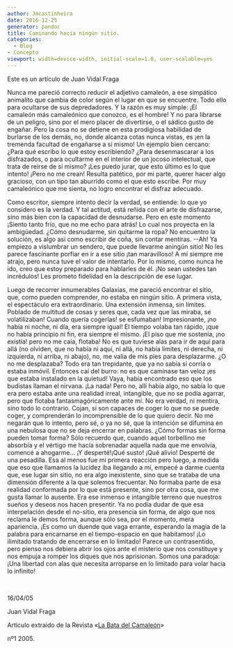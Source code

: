 ```yaml
---
author: Jmcastinheira
date: 2016-12-25
generator: pandoc
title: Caminando hacia ningún sitio.
categories:
  - Blog
- Concepto
viewport: width=device-width, initial-scale=1.0, user-scalable=yes
---
```


Este es un artículo de Juan Vidal Fraga

Nunca me pareció correcto reducir el adjetivo camaleón, a ese simpático
animalito que cambia de color según el lugar en que se encuentre. Todo
ello para ocultarse de sus depredadores. Y la razón es muy simple: ¡El
camaleón más camaleónico que conozco, es el hombre! Y no para librarse
de un peligro, sino por el mero placer de divertirse, o el sádico gusto
de engañar. Pero la cosa no se detiene en esta prodigiosa habilidad de
burlarse de los demás, no, donde alcanza cotas nunca vistas, es ¡en la
tremenda facultad de engañarse a sí mismo! Un ejemplo bien cercano:
¿Para qué escribo lo que estoy escribiendo? ¿Para desenmascarar a los
disfrazados, o para ocultarme en el interior de un jocoso intelectual,
que trata de reírse de sí mismo? ¡Les puedo jurar, que esto último es lo
que intento! ¡Pero no me crean! Resulta patético, por mi parte, querer
hacer algo gracioso, con un tipo tan aburrido como el que esto escribe.
Por muy camaleónico que me sienta, no logro encontrar el disfraz
adecuado.

Como escritor, siempre intento decir la verdad, se entiende: lo que yo
considero es la verdad. Y tal actitud, está reñida con el arte de
disfrazarse, sino más bien con la capacidad de desnudarse. Pero en este
momento ¡Siento tanto frío, que no me echo para atrás! Lo cual nos
proyecta en la ambigüedad. ¿Cómo desnudarme, sin quitarme la ropa? No
encuentro la solución, es algo así como escribir de coña, sin contar
mentiras. --Ah! Ya empiezo a vislumbrar un sendero, que puede llevarme
aningún sitio! No les parece fascinante porfiar en ir a ese sitio ¡tan
maravilloso! A mí siempre me atrajo, pero nunca tuve el valor de
intentarlo. Por lo mismo, como nunca he ido, creo que estoy preparado
para hablarles de él. ¡No sean ustedes tan incrédulos! Les prometo
fidelidad en la descripción de ese lugar.

Luego de recorrer innumerables Galaxias, me pareció encontrar el sitio,
que, como pueden comprender, no estaba en ningún sitio. A primera vista,
el espectáculo era extraordinario. Una extensión inmensa, sin límites.
Poblado de multitud de cosas y seres que, cada vez que las miraba, se
volatilizaban! Cuando quería cogerlas! se esfumaban! Impresionante, ¡no
había ni noche, ni día, era siempre igual! El tiempo volaba tan rápido,
¡que no había principio ni fin, era siempre el mismo. ¡El piso que me
sostenía, ¡no existía! pero no me caía, flotaba! No es que tuviese alas
para ir de aquí para allá (no olviden, que no había ni aquí, ni allá, no
había límites, ni derecha, ni izquierda, ni arriba, ni abajo), no, me
valía de mis pies para desplazarme. ¿O no me desplazaba? Todo era tan
trepidante, que ya no sabía si corría o estaba inmóvil. Entonces caí del
burro: no es que caminase tan veloz ¡es que estaba instalado en la
quietud! Vaya, había encontrado eso que los budistas llaman el nirvana.
¡La nada! Pero no, allí había algo, no sabía lo que era pero estaba ante
una realidad irreal, intangible, que no se podía agarrar, pero que
flotaba fantasmagóricamente ante mí. No era verdad, ni mentira, sino
todo lo contrario. Cojan, si son capaces de coger lo que no se puede
coger, y comprenderán lo incomprensible de lo que quiero decir. No me
negarán que lo intento, pero sé, o ya no sé, que la intención se
difumina en una nebulosa que no se deja encerrar en palabras. ¿Cómo
formas sin forma pueden tomar forma? Sólo recuerdo que, cuando aquel
torbellino me absorbía y el vértigo me hacía sobrenadar aquella nada que
me envolvía, comencé a ahogarme... ¡Y desperté!¡Qué susto! ¡Qué alivio!
Desperté de una pesadilla. Esa al menos fue mi primera reacción pero
luego, a medida que eso que llamamos la lucidez iba llegando a mí,
empecé a darme cuenta que, ese lugar sin sitio, no era algo inexistente,
sino que se trataba de una dimensión diferente a la que solemos
frecuentar. No formaba parte de esa realidad conformada por lo que está
presente, sino por otra cosa, que me gusta llamar lo ausente. Era ese
inmenso e intangible terreno que nuestros sueños y deseos nos hacen
presentir. Ya no podía dudar de que esa interpelación desde el no-sitio,
era presencia sin forma, de algo que nos reclama le demos forma, aunque
sólo sea, por el momento, mera apariencia. ¡Es como un duende que vaga
errante, esperando la magia de la palabra para encarnarse en el
tiempo-espacio en que habitamos! ¡Lo ilimitado tratando de encerrarse en
lo limitado! Parece un contrasentido, pero pienso nos debiera abrir los
ojos ante el misterio que nos constituye y nos empuja a romper los
diques que nos aprisionan. Somos una paradoja: ¡Una libertad con alas
que necesita arroparse en lo limitado para volar hacia lo infinito!

 

16/04/05

Juan Vidal Fraga

Artículo extraido de la Revista «[La Bata del
Camaleón](http://www.eltallerdelpoeta.com/libroselectronicos/LabatadelcamaleonN1.pdf)»

nº1 2005.

